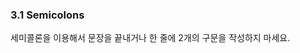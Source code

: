 <a id="s3.1-semicolons"></a>
<a id="semicolons"></a>
### 3.1 Semicolons

세미콜론을 이용해서 문장을 끝내거나 한 줄에 2개의 구문을 작성하지 마세요.